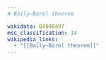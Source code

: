 ```yaml
---
# Baily–Borel theorem

wikidata: Q4848497
msc_classification: 14
wikipedia_links:
  - "[[Baily–Borel theorem]]"
---
```

